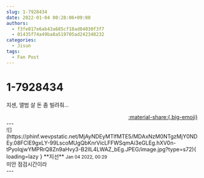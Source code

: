 ```yaml
---
slug: 1-7928434
date: 2022-01-04 00:28:06+09:00
authors:
  - f3fe017e6ab43a685cf18ad84030f3f7
  - 01435f74a49ba8a519705ad242348232
categories:
  - Jisun
tags:
  - Fan Post
---
```


# 1-7928434

<div class="post-container" markdown="1">
<div class="content-container md-sidebar__scrollwrap" markdown="1">

지센, 앨범 살 돈 좀 빌려줘...

</div>
</div>

<div style="text-align: right;" markdown="1">
<a href="https://weverse.io/fromis9/fanpost/1-7928434" style="text-align: right;">:material-share:{.big-emoji}</a>
</div>
---

<div class="comments-container md-sidebar__scrollwrap" markdown="1">
<div class="comment" markdown="1">
<div class='id-container' markdown="1">
![](https://phinf.wevpstatic.net/MjAyNDEyMTlfMTE5/MDAxNzM0NTgzMjY0NDEy.08FClE9gxLY-99LscoMUgQbKnrVicLFFWSqmAi3eGLEg.hXV0n-tPyoIqjwYMPRrQ8Zn9aHvy3-B2llL4LWAZ_bEg.JPEG/image.jpg?type=s72){ loading=lazy }
**<span class="artist">지선</span>** <small>Jan 04 2022, 00:29</small><br>
</div>
<div class='comment-body' markdown="1">
미안 점검시간이라
</div>
</div>
</div>
---
